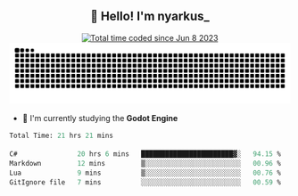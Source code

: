 <h2 align="center">👋 Hello! I'm nyarkus_</h2>
<p align="center">
  <a href="https://wakatime.com/@8f9aa332-6725-4e00-a5d9-b2317a4b74a6">
    <img src="https://wakatime.com/badge/user/8f9aa332-6725-4e00-a5d9-b2317a4b74a6.svg" alt="Total time coded since Jun 8 2023" />
  </a>
  <br>
  <img src = "https://github.com/nyarkus/nyarkus/blob/output/github-snake-dark.svg">
</p>

<!--- - 🔭 I’m currently working at [Eternal Beta](https://github.com/Kacianoki/Eternal-Beta) -->
<!--- 💬 Ask me about **nothing :<**-->
- 🌱 I'm currently studying the **Godot Engine**

<!--START_SECTION:waka-->

```fs
Total Time: 21 hrs 21 mins

C#               20 hrs 6 mins   ███████████████████████▓░   94.15 %
Markdown         12 mins         ▒░░░░░░░░░░░░░░░░░░░░░░░░   00.96 %
Lua              9 mins          ▒░░░░░░░░░░░░░░░░░░░░░░░░   00.76 %
GitIgnore file   7 mins          ░░░░░░░░░░░░░░░░░░░░░░░░░   00.59 %
```

<!--END_SECTION:waka-->
